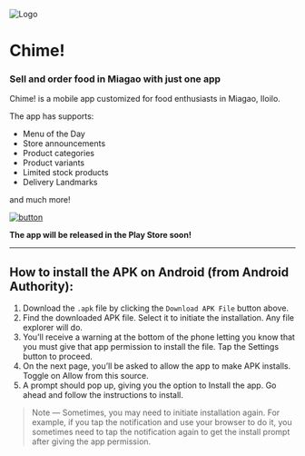 ![Logo](https://github.com/lunchplus/Chime-/blob/main/images/Logo.jpg)
# Chime!
### Sell and order food in Miagao with just one app

Chime! is a mobile app customized for food enthusiasts in Miagao, Iloilo.

The app has supports:
- Menu of the Day
- Store announcements
- Product categories
- Product variants
- Limited stock products
- Delivery Landmarks

and much more!




[![button](https://github.com/lunchplus/Chime-/blob/main/images/Button.png)](https://github.com/lunchplus/Chime-Mobile-App/blob/main/apk/Chime.apk)

**The app will be released in the Play Store soon!**

---
## How to install the APK on Android (from Android Authority):
1. Download the `.apk` file by clicking the `Download APK File` button above.
2. Find the downloaded APK file. Select it to initiate the installation. Any file explorer will do.
3. You’ll receive a warning at the bottom of the phone letting you know that you must give that app permission to install the file. Tap the Settings button to proceed.
4. On the next page, you’ll be asked to allow the app to make APK installs. Toggle on Allow from this source.
5. A prompt should pop up, giving you the option to Install the app. Go ahead and follow the instructions to install.


> Note — Sometimes, you may need to initiate installation again. For example, if you tap the notification and use your browser to do it, you sometimes need to tap the notification again to get the install prompt after giving the app permission.

